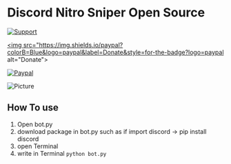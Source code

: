# Discord Nitro Sniper Open Source <br>
<a href="https://discord.gg/K6tnscw"> <img src="https://img.shields.io/discord/715596368416210944.svg?colorB=Blue&logo=discord&label=Support&style=for-the-badge" alt="Support">
</a>

<a href="https://paypal.me/BeamKunGzMARK"> <img src="https://img.shields.io/paypal?colorB=Blue&logo=paypal&label=Donate&style=for-the-badge?logo=paypal alt="Donate">
</a> 


[![Paypal][paypal-badge]][paypal-link]

[paypal-badge]: https://img.shields.io/badge/Paypal-Donate!-%2300457C.svg?logo=paypal&style=flat-square
[paypal-link]: https://paypal.me/BeamKunGzMARK

![Picture](https://snipboard.io/4v9WmJ.jpg)

## How To use

1. Open bot.py
2. download package in bot.py such as if import discord -> pip install discord 
3. open Terminal
4. write in Terminal `python bot.py`

